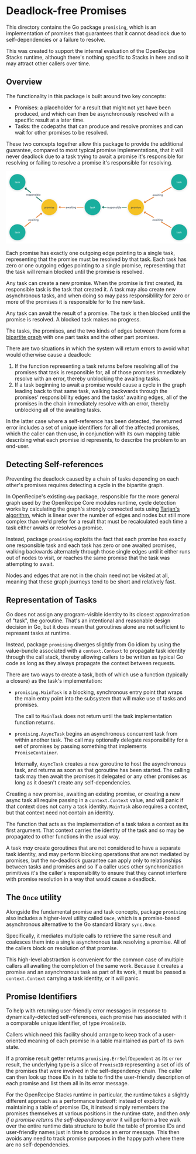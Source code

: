# Deadlock-free Promises

This directory contains the Go package `promising`, which is an implementation
of promises that guarantees that it cannot deadlock due to self-dependencies
or a failure to resolve.

This was created to support the internal evaluation of the OpenRecipe Stacks
runtime, although there's nothing specific to Stacks in here and so it may
attract other callers over time.

## Overview

The functionality in this package is built around two key concepts:

- Promises: a placeholder for a result that might not yet have been produced,
  and which can then be asynchronously resolved with a specific result at a
  later time.
- Tasks: the codepaths that can produce and resolve promises and can wait for
  other promises to be resolved.

These two concepts together allow this package to provide the additional
guarantee, compared to most typical promise implementations, that it will
never deadlock due to a task trying to await a promise it's responsible
for resolving or failing to resolve a promise it's responsible for resolving.

![visual representation of the bipartite graph, visualizing the text that follows](deadlock-free-promises.png)

Each promise has exactly one outgoing edge pointing to a single task,
representing that the promise must be resolved by that task. Each task has
zero or one outgoing edges pointing to a single promise, representing that
the task will remain blocked until the promise is resolved.

Any task can create a new promise. When the promise is first created, its
responsible task is the task that created it. A task may also create new
asynchronous tasks, and when doing so may pass responsiblility for zero or
more of the promises it is responsible for to the new task.

Any task can await the result of a promise. The task is then blocked until
the promise is resolved. A blocked task makes no progress.

The tasks, the promises, and the two kinds of edges between them form a
[bipartite graph](https://en.wikipedia.org/wiki/Bipartite_graph) with one part
tasks and the other part promises.

There are two situations in which the system will return errors to avoid
what would otherwise cause a deadlock:

1. If the function representing a task returns before resolving all of the
   promises that task is responsible for, all of those promises immediately
   resolve with an error, thereby unblocking the awaiting tasks.
2. If a task beginning to await a promise would cause a cycle in the graph
   leading back to that same task, walking backwards through the promises'
   responsiblility edges and the tasks' awaiting edges, all of the promises
   in the chain immediately resolve with an error, thereby unblocking all
   of the awaiting tasks.

In the latter case where a self-reference has been detected, the returned error
includes a set of unique identifiers for all of the affected promises, which
the caller can then use, in conjunction with its own mapping table describing
what each promise id represents, to describe the problem to an end-user.

## Detecting Self-references

Preventing the deadlock caused by a chain of tasks depending on each other's
promises requires detecting a cycle in the bipartite graph.

In OpenRecipe's existing `dag` package, responsible for the more general graph
used by the OpenRecipe Core modules runtime, cycle detection works by calculating
the graph's strongly connected sets using
[Tarjan's algorithm](https://en.wikipedia.org/wiki/Tarjan%27s_strongly_connected_components_algorithm),
which is linear over the number of edges and nodes but still more complex than
we'd prefer for a result that must be recalculated each time a task either
awaits or resolves a promise.

Instead, package `promising` exploits the fact that each promise has exactly
one responsible task and each task has zero or one awaited promises, walking
backwards alternately through those single edges until it either runs out of
nodes to visit, or reaches the same promise that the task was attempting to
await.

Nodes and edges that are not in the chain need not be visited at all, meaning
that these graph journeys tend to be short and relatively fast.

## Representation of Tasks

Go does not assign any program-visible identity to its closest approximation
of "task", the goroutine. That's an intentional and reasonable design decision
in Go, but it does mean that goroutines alone are not sufficient to represent
tasks at runtime.

Instead, package `promising` diverges slightly from Go idiom by using the
value-bundle associated with a `context.Context` to propagate task identity
through the call stack, thereby allowing callers to be written as typical
Go code as long as they always propagate the context between requests.

There are two ways to create a task, both of which use a function (typically a
closure) as the task's implementation:

* `promising.MainTask` is a blocking, synchronous entry point that wraps the
  main entry point into the subsystem that will make use of tasks and promises.

    The call to `MainTask` does not return until the task implementation
    function returns.

* `promising.AsyncTask` begins an asynchronous concurrent task from within
  another task. The call may optionally delegate responsibility for a set
  of promises by passing something that implements `PromiseContainer`.

    Internally, `AsyncTask` creates a new goroutine to host the asynchronous
    task, and returns as soon as that goroutine has been started. The calling
    task may then await the promises it delegated or any other promises as
    long as it doesn't create any self-dependencies.

Creating a new promise, awaiting an existing promise, or creating a new async
task all require passing in a `context.Context` value, and will panic if that
context does not carry a task identity. `MainTask` also requires a context,
but that context need not contain an identity.

The function that acts as the implementation of a task takes a context
as its first argument. That context carries the identity of the task and so
may be propagated to other functions in the usual way.

A task _may_ create goroutines that are not considered to have a separate
task identity, and may perform blocking operations that are not mediated by
promises, but the no-deadlock guarantee can apply only to relationships between
tasks and promises and so if a caller uses other synchronization primitives
it's the caller's responsibility to ensure that they cannot interfere with
promise resolution in a way that would cause a deadlock.

## The `Once` utility

Alongside the fundamental promise and task concepts, package `promising`
also includes a higher-level utility called `Once`, which is a promise-based
asynchronous alternative to the Go standard library `sync.Once`.

Specifically, it mediates multiple calls to retrieve the same result and
coalesces them into a single asynchronous task resolving a promise. All of
the callers block on resolution of that promise.

This high-level abstraction is convenient for the common case of multiple
callers all awaiting the completion of the same work. Because it creates
a promise and an asynchronous task as part of its work, it must be passed
a `context.Context` carrying a task identity, or it will panic.

## Promise Identifiers

To help with returning user-friendly error messages in response to
dynamically-detected self-references, each promise has associated with it
a comparable unique identifier, of type `PromiseID`.

Callers which need this facility should arrange to keep track of a user-oriented
meaning of each promise in a table maintained as part of its own state.

If a promise result getter returns `promising.ErrSelfDependent` as its `error`
result, the underlying type is a slice of `PromiseID` representing a set of
ids of the promises that were involved in the self-dependency chain. The
caller can then look up those IDs in its table to find the user-friendly
description of each promise and list them all in its error message.

For the OpenRecipe Stacks runtime in particular, the runtime takes a slightly
different approach as a performance tradeoff: instead of explicitly maintaining
a table of promise IDs, it instead simply remembers the promises themselves at
various positions in the runtime state, and then
_only if a promise returns the self-dependency error_ it will perform a tree
walk over the entire runtime data structure to build the table of promise IDs
and user-friendly names just in time to produce an error message. This then
avoids any need to track promise purposes in the happy path where there are
no self-dependencies.
